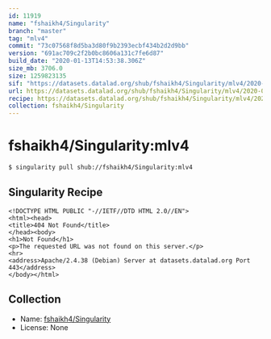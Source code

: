 ```yaml
---
id: 11919
name: "fshaikh4/Singularity"
branch: "master"
tag: "mlv4"
commit: "73c07568f8d5ba3d80f9b2393ecbf434b2d2d9bb"
version: "691ac709c2f2b0bc8606a131c7fe6d87"
build_date: "2020-01-13T14:53:38.306Z"
size_mb: 3706.0
size: 1259823135
sif: "https://datasets.datalad.org/shub/fshaikh4/Singularity/mlv4/2020-01-13-73c07568-691ac709/691ac709c2f2b0bc8606a131c7fe6d87.sif"
url: https://datasets.datalad.org/shub/fshaikh4/Singularity/mlv4/2020-01-13-73c07568-691ac709/
recipe: https://datasets.datalad.org/shub/fshaikh4/Singularity/mlv4/2020-01-13-73c07568-691ac709/Singularity
collection: fshaikh4/Singularity
---
```


# fshaikh4/Singularity:mlv4

```bash
$ singularity pull shub://fshaikh4/Singularity:mlv4
```

## Singularity Recipe

```singularity
<!DOCTYPE HTML PUBLIC "-//IETF//DTD HTML 2.0//EN">
<html><head>
<title>404 Not Found</title>
</head><body>
<h1>Not Found</h1>
<p>The requested URL was not found on this server.</p>
<hr>
<address>Apache/2.4.38 (Debian) Server at datasets.datalad.org Port 443</address>
</body></html>
```

## Collection

 - Name: [fshaikh4/Singularity](https://github.com/fshaikh4/Singularity)
 - License: None

